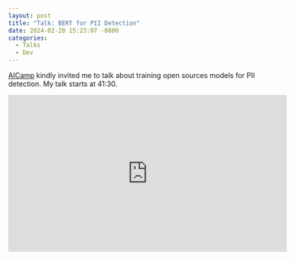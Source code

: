 ```yaml
---
layout: post
title: "Talk: BERT for PII Detection"
date: 2024-02-20 15:23:07 -0800
categories:
  - Talks
  - Dev
---
```


[AICamp](https://www.aicamp.ai/) kindly invited me to talk about training open sources models for PII detection. My talk starts at 41:30.

<iframe width="560" height="315" src="https://www.youtube.com/embed/KZMSoEIrtqo?si=KkiqXJ4RquKPjq8q" title="YouTube video player" frameborder="0" allow="accelerometer; autoplay; clipboard-write; encrypted-media; gyroscope; picture-in-picture; web-share" referrerpolicy="strict-origin-when-cross-origin" allowfullscreen></iframe>
